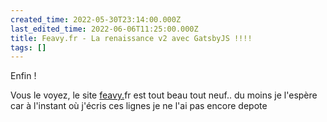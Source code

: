 ```yaml
---
created_time: 2022-05-30T23:14:00.000Z
last_edited_time: 2022-06-06T11:25:00.000Z
title: Feavy.fr - La renaissance v2 avec GatsbyJS !!!!
tags: []
---
```

Enfin !

Vous le voyez, le site [feavy.](http://feavy.de)fr est tout beau tout neuf.. du moins je l'espère car à l'instant où j'écris ces lignes je ne l'ai pas encore depote
